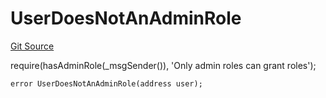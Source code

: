 # UserDoesNotAnAdminRole
[Git Source](https://github.com/FloorDAO/floor-v2/blob/c8169a0594ad07a37d169672a50f4155c41be809/src/contracts/authorities/AuthorityRegistry.sol)

require(hasAdminRole(_msgSender()), 'Only admin roles can grant roles');


```solidity
error UserDoesNotAnAdminRole(address user);
```

